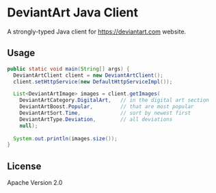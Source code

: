 # DeviantArt Java Client

A strongly-typed Java client for https://deviantart.com website.

## Usage

```java
public static void main(String[] args) {
  DeviantArtClient client = new DeviantArtClient();
  client.setHttpService(new DefaultHttpServiceImpl());

  List<DeviantArtImage> images = client.getImages(
  	DeviantArtCategory.DigitalArt,   // in the digital art section 
  	DeviantArtBoost.Popular,         // that are most popular
  	DeviantArtSort.Time,             // sort by newest first
  	DeviantArtType.Deviation,        // all deviations
  	null);
  
  System.out.println(images.size());
}
```

## License

Apache Version 2.0
